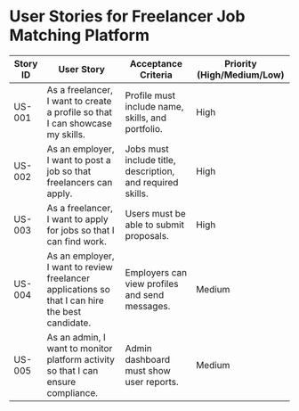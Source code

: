# **User Stories for Freelancer Job Matching Platform**

| Story ID  | User Story | Acceptance Criteria | Priority (High/Medium/Low) |
|-----------|-----------|---------------------|--------------------------|
| US-001 | As a freelancer, I want to create a profile so that I can showcase my skills. | Profile must include name, skills, and portfolio. | High |
| US-002 | As an employer, I want to post a job so that freelancers can apply. | Jobs must include title, description, and required skills. | High |
| US-003 | As a freelancer, I want to apply for jobs so that I can find work. | Users must be able to submit proposals. | High |
| US-004 | As an employer, I want to review freelancer applications so that I can hire the best candidate. | Employers can view profiles and send messages. | Medium |
| US-005 | As an admin, I want to monitor platform activity so that I can ensure compliance. | Admin dashboard must show user reports. | Medium |
